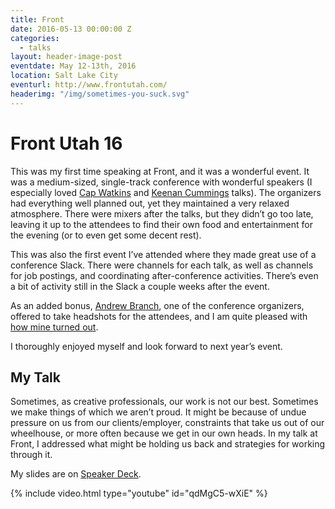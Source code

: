 ```yaml
---
title: Front
date: 2016-05-13 00:00:00 Z
categories:
  - talks
layout: header-image-post
eventdate: May 12-13th, 2016
location: Salt Lake City
eventurl: http://www.frontutah.com/
headerimg: "/img/sometimes-you-suck.svg"
---
```


# Front Utah 16

This was my first time speaking at Front, and it was a wonderful event. It was a medium-sized, single-track conference with wonderful speakers (I especially loved [Cap Watkins](https://www.youtube.com/watch?v=KCTXdk26b_4) and [Keenan Cummings](https://www.youtube.com/watch?v=LlKesCuHL0U) talks). The organizers had everything well planned out, yet they maintained a very relaxed atmosphere. There were mixers after the talks, but they didn’t go too late, leaving it up to the attendees to find their own food and entertainment for the evening (or to even get some decent rest).

This was also the first event I’ve attended where they made great use of a conference Slack. There were channels for each talk, as well as channels for job postings, and coordinating after-conference activities. There’s even a bit of activity still in the Slack a couple weeks after the event.

As an added bonus, [Andrew Branch](https://twitter.com/andrewbranch), one of the conference organizers, offered to take headshots for the attendees, and I am quite pleased with [how mine turned out](https://twitter.com/garthdb).

I thoroughly enjoyed myself and look forward to next year’s event.

## My Talk

Sometimes, as creative professionals, our work is not our best. Sometimes we make things of which we aren’t proud. It might be because of undue pressure on us from our clients/employer, constraints that take us out of our wheelhouse, or more often because we get in our own heads. In my talk at Front, I addressed what might be holding us back and strategies for working through it.

My slides are on [Speaker Deck](https://speakerdeck.com/garthdb/sometimes-you-suck).

{% include video.html type="youtube" id="qdMgC5-wXiE" %}
